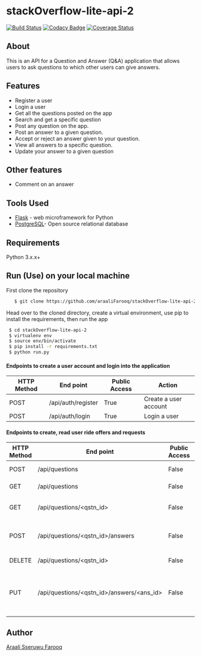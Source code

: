 # stackOverflow-lite-api-2

[![Build Status](https://travis-ci.org/araaliFarooq/stackOverflow-lite-api-2.svg?branch=master)](https://travis-ci.org/araaliFarooq/stackOverflow-lite-api-2)
[![Codacy Badge](https://api.codacy.com/project/badge/Grade/8be53303a1be4577a6f1a2ea1aa62f6b)](https://www.codacy.com/app/araaliFarooq/stackOverflow-lite-api-2?utm_source=github.com&amp;utm_medium=referral&amp;utm_content=araaliFarooq/stackOverflow-lite-api-2&amp;utm_campaign=Badge_Grade)
[![Coverage Status](https://coveralls.io/repos/github/araaliFarooq/stackOverflow-lite-api-2/badge.svg?branch=master)](https://coveralls.io/github/araaliFarooq/stackOverflow-lite-api-2?branch=master)


## About
This is an API for a Question and Answer (Q&A) application that allows users to ask questions to which other users can give answers.

## Features
- Register a user
- Login a user
- Get all the questions posted on the app
- Search and get a specific question
- Post any question on the app.
- Post an answer to a given question.
- Accept or reject an answer given to your question.
- View all answers to a specific question.
- Update your answer to a given question

## Other features
- Comment on an answer

## Tools Used
- [Flask](http://flask.pocoo.org/) - web microframework for Python
- [PostgreSQL](https://www.postgresql.org/)- Open source relational database

## Requirements
Python 3.x.x+
 
## Run (Use) on your local machine
First clone the repository
```sh
   $ git clone https://github.com/araaliFarooq/stackOverflow-lite-api-2
   ```
   Head over to the cloned directory, create a virtual environment, use pip to install the requirements, then run the app
   ```sh
    $ cd stackOverflow-lite-api-2
    $ virtualenv env
    $ source env/bin/activate
    $ pip install -r requirements.txt
    $ python run.py
```
#### Endpoints to create a user account and login into the application
HTTP Method|End point | Public Access|Action
-----------|----------|--------------|------
POST | /api/auth/register | True | Create a user account
POST | /api/auth/login | True | Login a user

#### Endpoints to create, read user ride offers and requests
HTTP Method|End point | Public Access|Action
-----------|----------|--------------|------
POST | /api/questions | False | Post a Question
GET | /api/questions | False | Fetch all Questions
GET | /api/questions/<qstn_id> | False | Fetch a single question
POST | /api/questions/<qstn_id>/answers | False | Post an answer to a question
DELETE | /api/questions/<qstn_id> | False | Delete a question
PUT | /api/questions/<qstn_id>/answers/<ans_id>| False | Accept an answer or Update an answer

## Author
[Araali Sseruwu Farooq](https://github.com/araalifarooq)

